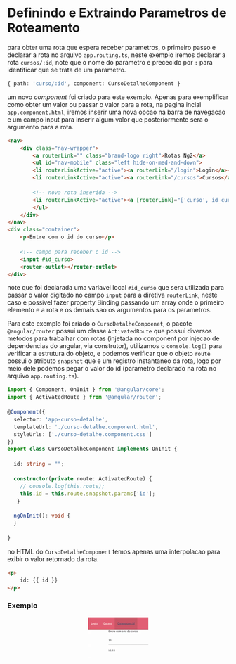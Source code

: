 # Definindo e Extraindo Parametros de Roteamento

para obter uma rota que espera receber parametros, o primeiro passo e declarar a rota no arquivo `app.routing.ts`, neste exemplo iremos declarar a rota `cursos/:id`, note que o nome do parametro e prececido por `:` para identificar que se trata de um parametro.

```typescript
{ path: 'curso/:id', component: CursoDetalheComponent }
```
um novo _component_ foi criado para este exemplo. Apenas para exemplificar como obter um valor ou passar o valor para a rota, na pagina incial `app.component.html`, iremos inserir uma nova opcao na barra de navegacao e um campo input para inserir algum valor que posteriormente sera o argumento para a rota.

```HTML
<nav>
    <div class="nav-wrapper">
        <a routerLink="" class="brand-logo right">Rotas Ng2</a>
        <ul id="nav-mobile" class="left hide-on-med-and-down">
        <li routerLinkActive="active"><a routerLink="/login">Login</a></li>
        <li routerLinkActive="active"><a routerLink="/cursos">Cursos</a></li>

        <!-- nova rota inserida -->
        <li routerLinkActive="active"><a [routerLink]="['curso', id_curso.value]">Cursos com Id</a></li>
        </ul>
    </div>
</nav>
<div class="container">
    <p>Entre com o id do curso</p>

    <!-- campo para receber o id -->
    <input #id_curso>
    <router-outlet></router-outlet>
</div>
```

note que foi declarada uma variavel local `#id_curso` que sera utilizada para passar o valor digitado no campo `input` para a diretiva `routerLink`, neste caso e possivel fazer property Binding passando um array onde o primeiro elemento e a rota e os demais sao os argumentos para os parametros.

Para este exemplo foi criado o `CursoDetalheCompoenet`, o pacote `@angular/router` possui um classe `ActivatedRoute` que possui diversos metodos para trabalhar com rotas (injetada no component por injecao de dependencias do angular, via construtor), utilizamos o `console.log()` para verificar a estrutura do objeto, e podemos verificar que o objeto `route` possui o atributo `snapshot` que e um registro instantaneo da rota, logo por meio dele podemos pegar o valor do id (parametro declarado na rota no arquivo `app.routing.ts`).

```typescript
import { Component, OnInit } from '@angular/core';
import { ActivatedRoute } from '@angular/router';

@Component({
  selector: 'app-curso-detalhe',
  templateUrl: './curso-detalhe.component.html',
  styleUrls: ['./curso-detalhe.component.css']
})
export class CursoDetalheComponent implements OnInit {

  id: string = "";

  constructor(private route: ActivatedRoute) {
    // console.log(this.route);
    this.id = this.route.snapshot.params['id'];
   }

  ngOnInit(): void {
  }

}
```

no HTML do `CursoDetalheComponent` temos apenas uma interpolacao para exibir o valor retornado da rota.

```HTML
<p>
    id: {{ id }}
</p>
```

### Exemplo
<p align="center">
    <img src="img/rotas-com-parametros.gif"><br>
</p>
